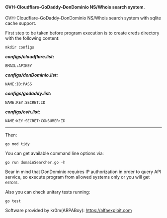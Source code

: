 #### OVH-Cloudflare-GoDaddy-DonDominio NS/Whois search system.

OVH-Cloudflare-GoDaddy-DonDominio NS/Whois search system with sqlite cache support.

First step to be taken before program execution is to create creds directory with the following content:
```
mkdir configs
```

***configs/cloudflare.list:***
```
EMAIL:APIKEY
```

***configs/donDominio.list:***
```
NAME:ID:PASS
```

***configs/godaddy.list:***
```
NAME:KEY:SECRET:ID
```

***configs/ovh.list:***
```
NAME:KEY:SECRET:CONSUMER:ID
```

---

Then:
```
go mod tidy
```

You can get available command line options via:
```
go run domainSearcher.go -h
```

Bear in mind that DonDominio requires IP authorization in order to query API service, so execute program from allowed systems only or you will get errors.

Also you can check unitary tests running:
```
go test
```

Software provided by kr0m(ARPABoy): https://alfaexploit.com
